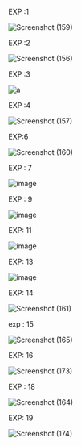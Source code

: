 EXP :1

![Screenshot (159)](https://user-images.githubusercontent.com/112576522/236117720-868d4643-cf2e-423d-80e7-91c02d253021.png)

EXP :2

![Screenshot (156)](https://user-images.githubusercontent.com/112576522/236118321-8b3fb537-7f4f-4017-b6c4-fb1f235defab.png)

EXP :3 

![a](https://user-images.githubusercontent.com/112576522/236118641-0ca8ae1e-6edf-4c04-947a-557009155adb.png)

EXP :4 

![Screenshot (157)](https://user-images.githubusercontent.com/112576522/236118998-b70a7b7a-d4dc-415f-a3c7-c4b7be650508.png)

EXP:6 

![Screenshot (160)](https://user-images.githubusercontent.com/112576522/236124271-75df0028-9421-4091-97e5-72055ac19c88.png)

EXP : 7 

![image](https://user-images.githubusercontent.com/112576522/236126837-4c6926fc-6a31-41a0-a2cd-6431317e6c2e.png)

EXP : 9 

![image](https://user-images.githubusercontent.com/112576522/236416320-4cf5b1f6-c224-4924-b791-327e459c5679.png)

EXP: 11 

![image](https://user-images.githubusercontent.com/112576522/236417244-879e35a2-2235-40b3-8735-3ce1ee935585.png)

EXP: 13

![image](https://user-images.githubusercontent.com/112576522/236614632-7da66819-cdb8-49b8-85c5-8a624ab55d4e.png)

EXP: 14

![Screenshot (161)](https://user-images.githubusercontent.com/112576522/236614801-f40ee2ce-1e65-4d96-9e4d-70a59811ab01.png)

exp : 15 

![Screenshot (165)](https://user-images.githubusercontent.com/112576522/237052160-97e1f867-8ce4-4785-a883-f380d460d80c.png)

EXP: 16

![Screenshot (173)](https://github.com/Shaiksammera/compiler-design-D/assets/112576522/23cca795-5ca0-4815-a9c3-8dc8d94c9d93)


EXP : 18

![Screenshot (164)](https://user-images.githubusercontent.com/112576522/237050212-1115e1c1-a70e-4605-9f8c-48a246dddd34.png)

EXP: 19 

![Screenshot (174)](https://github.com/Shaiksammera/compiler-design-D/assets/112576522/56210cc0-d123-46f2-8d4e-d62e403ed9f1)






